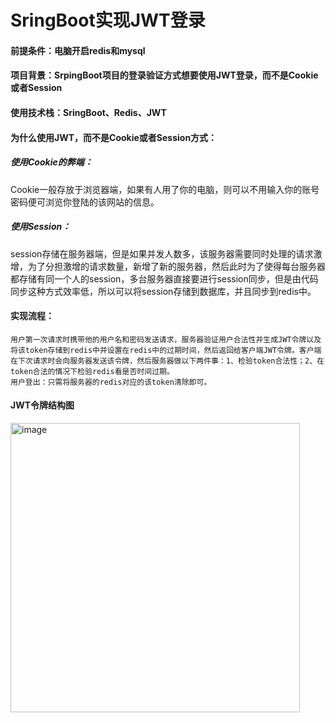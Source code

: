 # SringBoot实现JWT登录
#### 前提条件：电脑开启redis和mysql
#### 项目背景：SrpingBoot项目的登录验证方式想要使用JWT登录，而不是Cookie或者Session
#### 使用技术栈：SringBoot、Redis、JWT
#### 为什么使用JWT，而不是Cookie或者Session方式：
   ##### 使用Cookie的弊端：
   Cookie一般存放于浏览器端，如果有人用了你的电脑，则可以不用输入你的账号密码便可浏览你登陆的该网站的信息。
   ##### 使用Session：
   session存储在服务器端，但是如果并发人数多，该服务器需要同时处理的请求激增，为了分担激增的请求数量，新增了新的服务器，然后此时为了使得每台服务器都存储有同一个人的session，多台服务器直接要进行session同步，但是由代码同步这种方式效率低，所以可以将session存储到数据库，并且同步到redis中。
#### 实现流程：
    用户第一次请求时携带他的用户名和密码发送请求，服务器验证用户合法性并生成JWT令牌以及将该token存储到redis中并设置在redis中的过期时间，然后返回给客户端JWT令牌。客户端在下次请求时会向服务器发送该令牌，然后服务器做以下两件事：1、检验token合法性；2、在token合法的情况下检验redis看是否时间过期。
    用户登出：只需将服务器的redis对应的该token清除即可。
#### JWT令牌结构图
<img width="463" alt="image" src="https://github.com/xin2019/JWT/assets/47937067/7e1d1b83-4132-4d2c-9f09-2b94e3aabeb8">

